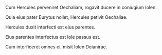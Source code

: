 Cum Hercules perveniret Oechaliam, rogavit ducere in coniugium Iolen.

Quia eius pater Eurytus nollet, Hercules petivit Oechaliae.

Hercules duxit interfecti est eius parentes.

Eius parentes interfectus est Iole passus est.

Cum interficeret omnes ei, misit Iolen Deianirae.
